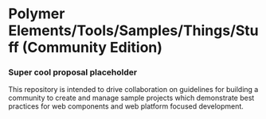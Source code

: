 # Polymer Elements/Tools/Samples/Things/Stuff (Community Edition)

### Super cool proposal placeholder
This repository is intended to drive collaboration on guidelines for building a community to create and manage sample projects which demonstrate best practices for web components and web platform focused development.
